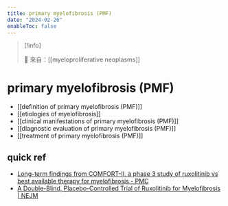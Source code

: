 ```yaml
---
title: primary myelofibrosis (PMF)
date: "2024-02-26"
enableToc: false
---
```


> [!info]
>
> 🌱 來自：[[myeloproliferative neoplasms]]

# primary myelofibrosis (PMF)

- [[definition of primary myelofibrosis (PMF)]]
- [[etiologies of myelofibrosis]]
- [[clinical manifestations of primary myelofibrosis (PMF)]]
- [[diagnostic evaluation of primary myelofibrosis (PMF)]]
- [[treatment of primary myelofibrosis (PMF)]]

## quick ref

- [Long-term findings from COMFORT-II, a phase 3 study of ruxolitinib vs best available therapy for myelofibrosis - PMC](https://www.ncbi.nlm.nih.gov/pmc/articles/PMC5399157/)
- [A Double-Blind, Placebo-Controlled Trial of Ruxolitinib for Myelofibrosis | NEJM](https://www-nejm-org.autorpa.kfsyscc.org/doi/full/10.1056/nejmoa1110557)
